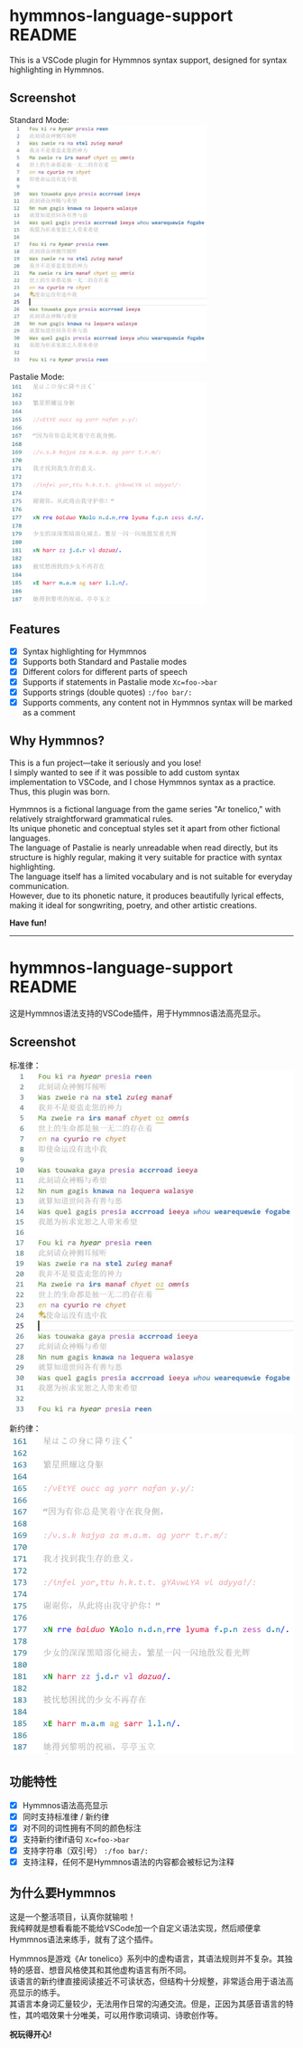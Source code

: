 # hymmnos-language-support README

This is a VSCode plugin for Hymmnos syntax support, designed for syntax highlighting in Hymmnos.

## Screenshot

Standard Mode:  
<img src="images/screenshot_standard.png" alt="screenshot" width="350" />

Pastalie Mode:  
<img src="images/screenshot_pastalie.png" alt="screenshot" width="350" />

## Features

 - [x] Syntax highlighting for Hymmnos
 - [x] Supports both Standard and Pastalie modes
 - [x] Different colors for different parts of speech
 - [x] Supports if statements in Pastalie mode `Xc=foo->bar`
 - [x] Supports strings (double quotes) `:/foo bar/:`
 - [x] Supports comments, any content not in Hymmnos syntax will be marked as a comment

## Why Hymmnos?

This is a fun project—take it seriously and you lose!  
I simply wanted to see if it was possible to add custom syntax implementation to VSCode, and I chose Hymmnos syntax as a practice.  
Thus, this plugin was born.  

Hymmnos is a fictional language from the game series "Ar tonelico," with relatively straightforward grammatical rules.  
Its unique phonetic and conceptual styles set it apart from other fictional languages.  
The language of Pastalie is nearly unreadable when read directly, but its structure is highly regular, making it very suitable for practice with syntax highlighting.  
The language itself has a limited vocabulary and is not suitable for everyday communication.  
However, due to its phonetic nature, it produces beautifully lyrical effects, making it ideal for songwriting, poetry, and other artistic creations.  

**Have fun!**  

----

# hymmnos-language-support README

这是Hymmnos语法支持的VSCode插件，用于Hymmnos语法高亮显示。  

## Screenshot

标准律：  
![screenshot](images/screenshot_standard.png)

新约律：  
![screenshot](images/screenshot_pastalie.png)

## 功能特性

 - [x] Hymmnos语法高亮显示  
 - [x] 同时支持标准律 / 新约律  
 - [x] 对不同的词性拥有不同的颜色标注  
 - [x] 支持新约律if语句 `Xc=foo->bar`
 - [x] 支持字符串（双引号） `:/foo bar/:`
 - [x] 支持注释，任何不是Hymmnos语法的内容都会被标记为注释  

## 为什么要Hymmnos

这是一个整活项目，认真你就输啦！  
我纯粹就是想看看能不能给VSCode加一个自定义语法实现，然后顺便拿Hymmnos语法来练手，就有了这个插件。  

Hymmnos是游戏《Ar tonelico》系列中的虚构语言，其语法规则并不复杂。其独特的感音、想音风格使其和其他虚构语言有所不同。  
该语言的新约律直接阅读接近不可读状态，但结构十分规整，非常适合用于语法高亮显示的练手。  
其语言本身词汇量较少，无法用作日常的沟通交流。但是，正因为其感音语言的特性，其吟唱效果十分唯美，可以用作歌词填词、诗歌创作等。  

**祝玩得开心!**  
